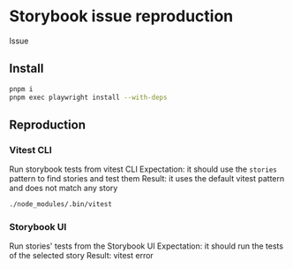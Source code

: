 # Storybook issue reproduction

Issue 

## Install

```bash
pnpm i
pnpm exec playwright install --with-deps
```

## Reproduction

### Vitest CLI

Run storybook tests from vitest CLI
Expectation: it should use the `stories` pattern to find stories and test them
Result: it uses the default vitest pattern and does not match any story

```bash
./node_modules/.bin/vitest
```

### Storybook UI

Run stories' tests from the Storybook UI
Expectation: it should run the tests of the selected story
Result: vitest error 
